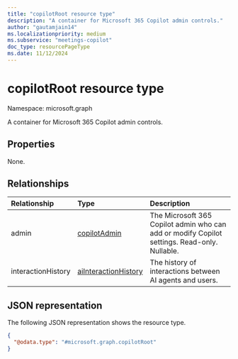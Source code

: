 ```yaml
---
title: "copilotRoot resource type"
description: "A container for Microsoft 365 Copilot admin controls."
author: "gautamjain14"
ms.localizationpriority: medium
ms.subservice: "meetings-copilot"
doc_type: resourcePageType
ms.date: 11/12/2024
---
```


# copilotRoot resource type

Namespace: microsoft.graph

A container for Microsoft 365 Copilot admin controls.

## Properties

None.

## Relationships
|Relationship|Type|Description|
|:---|:---|:---|
|admin|[copilotAdmin](../resources/copilotadmin.md)|The Microsoft 365 Copilot admin who can add or modify Copilot settings. Read-only. Nullable.|
|interactionHistory|[aiInteractionHistory](../resources/aiinteractionhistory.md)|The history of interactions between AI agents and users.|

## JSON representation
The following JSON representation shows the resource type.
<!-- {
  "blockType": "resource",
  "keyProperty": "id",
  "@odata.type": "microsoft.graph.copilotRoot",
  "openType": false
}
-->
``` json
{
  "@odata.type": "#microsoft.graph.copilotRoot"
}
```

